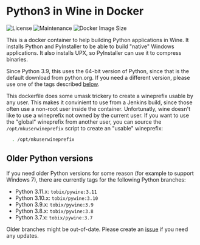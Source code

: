 # Python3 in Wine in Docker

![License](https://img.shields.io/github/license/webcomics/pywine)
![Maintenance](https://img.shields.io/maintenance/yes/2022)
![Docker Image Size](https://img.shields.io/docker/image-size/tobix/pywine/latest)

This is a docker container to help building Python applications in Wine. It
installs Python and PyInstaller to be able to build "native" Windows
applications. It also installs UPX, so PyInstaller can use it to compress
binaries.

Since Python 3.9, this uses the 64-bit version of Python, since that is the
default download from python.org. If you need a different version, please use
one of the tags described [below](#older-python-versions).

This dockerfile does some umask trickery to create a wineprefix usable by any
user. This makes it convinient to use from a Jenkins build, since those often
use a non-root user inside the container. Unfortunatly, wine doesn't like to
use a wineprefix not owned by the current user. If you want to use the "global"
wineprefix from another user, you can source the `/opt/mkuserwineprefix` script
to create an "usable" wineprefix:

```sh
  . /opt/mkuserwineprefix
```

## Older Python versions

If you need older Python versions for some reason (for example to support
Windows 7), there are currently tags for the following Python branches:

 * Python 3.11.x: `tobix/pywine:3.11`
 * Python 3.10.x: `tobix/pywine:3.10`
 * Python 3.9.x: `tobix/pywine:3.9`
 * Python 3.8.x: `tobix/pywine:3.8`
 * Python 3.7.x: `tobix/pywine:3.7`

Older branches might be out-of-date. Please create an
[issue](https://github.com/webcomics/pywine/issues/new/choose) if you need any
updates.
